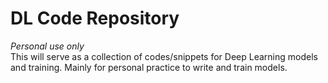 # DL Code Repository

*Personal use only*  
This will serve as a collection of codes/snippets for Deep Learning models and training. Mainly for personal practice to write and train models.
